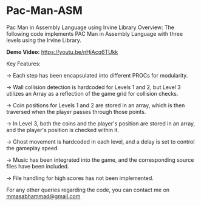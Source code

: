 # Pac-Man-ASM
Pac Man in Assembly Language using Irvine Library
Overview:
The following code implements PAC Man in Assembly Language with three levels using the Irvine Library.

**Demo Video:** https://youtu.be/nHjAcq6TUkk

Key Features:

-> Each step has been encapsulated into different PROCs for modularity.

-> Wall collision detection is hardcoded for Levels 1 and 2, but Level 3 utilizes an Array as a reflection of the game grid for collision checks.

-> Coin positions for Levels 1 and 2 are stored in an array, which is then traversed when the player passes through those points.

-> In Level 3, both the coins and the player's position are stored in an array, and the player's position is checked within it.

-> Ghost movement is hardcoded in each level, and a delay is set to control the gameplay speed.

-> Music has been integrated into the game, and the corresponding source files have been included.

-> File handling for high scores has not been implemented.

For any other queries regarding the code, you can contact me on mmasabhammad@gmail.com
